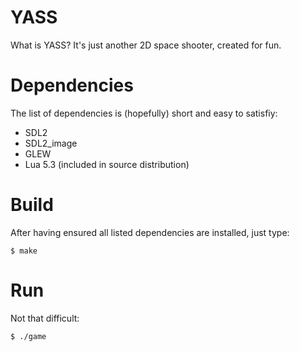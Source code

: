 YASS
====

What is YASS? It's just another 2D space shooter, created for fun.


# Dependencies

The list of dependencies is (hopefully) short and easy to satisfiy:

 * SDL2
 * SDL2_image
 * GLEW
 * Lua 5.3 (included in source distribution)


# Build

After having ensured all listed dependencies are installed, just type:

    $ make

# Run

Not that difficult:

    $ ./game
